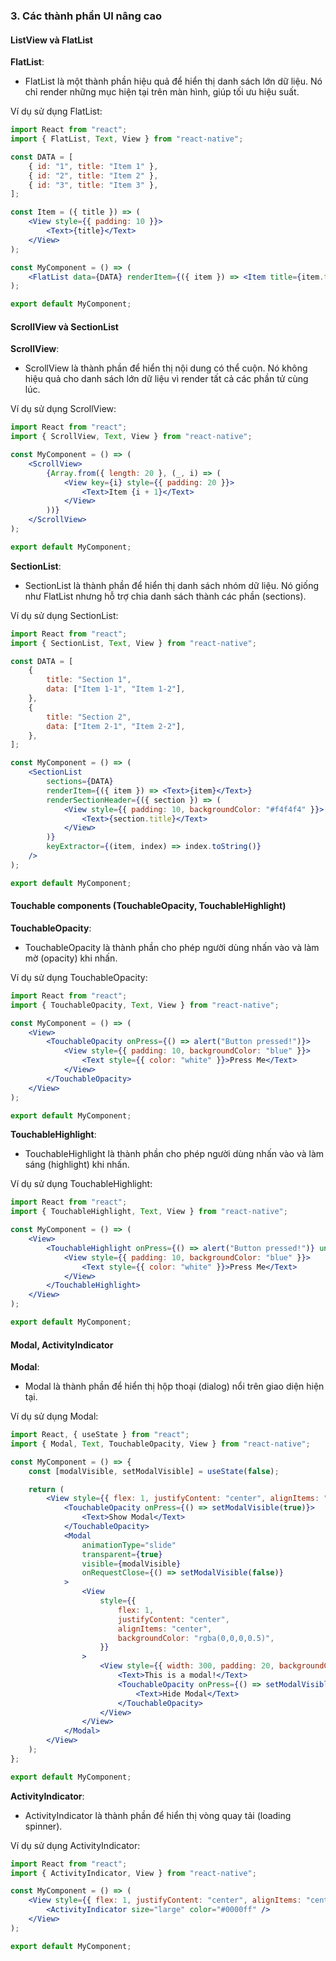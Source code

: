 ### 3. Các thành phần UI nâng cao

#### ListView và FlatList

**FlatList**:

-   FlatList là một thành phần hiệu quả để hiển thị danh sách lớn dữ liệu. Nó chỉ render những mục hiện tại trên màn hình, giúp tối ưu hiệu suất.

Ví dụ sử dụng FlatList:

```jsx
import React from "react";
import { FlatList, Text, View } from "react-native";

const DATA = [
    { id: "1", title: "Item 1" },
    { id: "2", title: "Item 2" },
    { id: "3", title: "Item 3" },
];

const Item = ({ title }) => (
    <View style={{ padding: 10 }}>
        <Text>{title}</Text>
    </View>
);

const MyComponent = () => (
    <FlatList data={DATA} renderItem={({ item }) => <Item title={item.title} />} keyExtractor={item => item.id} />
);

export default MyComponent;
```

#### ScrollView và SectionList

**ScrollView**:

-   ScrollView là thành phần để hiển thị nội dung có thể cuộn. Nó không hiệu quả cho danh sách lớn dữ liệu vì render tất cả các phần tử cùng lúc.

Ví dụ sử dụng ScrollView:

```jsx
import React from "react";
import { ScrollView, Text, View } from "react-native";

const MyComponent = () => (
    <ScrollView>
        {Array.from({ length: 20 }, (_, i) => (
            <View key={i} style={{ padding: 20 }}>
                <Text>Item {i + 1}</Text>
            </View>
        ))}
    </ScrollView>
);

export default MyComponent;
```

**SectionList**:

-   SectionList là thành phần để hiển thị danh sách nhóm dữ liệu. Nó giống như FlatList nhưng hỗ trợ chia danh sách thành các phần (sections).

Ví dụ sử dụng SectionList:

```jsx
import React from "react";
import { SectionList, Text, View } from "react-native";

const DATA = [
    {
        title: "Section 1",
        data: ["Item 1-1", "Item 1-2"],
    },
    {
        title: "Section 2",
        data: ["Item 2-1", "Item 2-2"],
    },
];

const MyComponent = () => (
    <SectionList
        sections={DATA}
        renderItem={({ item }) => <Text>{item}</Text>}
        renderSectionHeader={({ section }) => (
            <View style={{ padding: 10, backgroundColor: "#f4f4f4" }}>
                <Text>{section.title}</Text>
            </View>
        )}
        keyExtractor={(item, index) => index.toString()}
    />
);

export default MyComponent;
```

#### Touchable components (TouchableOpacity, TouchableHighlight)

**TouchableOpacity**:

-   TouchableOpacity là thành phần cho phép người dùng nhấn vào và làm mờ (opacity) khi nhấn.

Ví dụ sử dụng TouchableOpacity:

```jsx
import React from "react";
import { TouchableOpacity, Text, View } from "react-native";

const MyComponent = () => (
    <View>
        <TouchableOpacity onPress={() => alert("Button pressed!")}>
            <View style={{ padding: 10, backgroundColor: "blue" }}>
                <Text style={{ color: "white" }}>Press Me</Text>
            </View>
        </TouchableOpacity>
    </View>
);

export default MyComponent;
```

**TouchableHighlight**:

-   TouchableHighlight là thành phần cho phép người dùng nhấn vào và làm sáng (highlight) khi nhấn.

Ví dụ sử dụng TouchableHighlight:

```jsx
import React from "react";
import { TouchableHighlight, Text, View } from "react-native";

const MyComponent = () => (
    <View>
        <TouchableHighlight onPress={() => alert("Button pressed!")} underlayColor="lightblue">
            <View style={{ padding: 10, backgroundColor: "blue" }}>
                <Text style={{ color: "white" }}>Press Me</Text>
            </View>
        </TouchableHighlight>
    </View>
);

export default MyComponent;
```

#### Modal, ActivityIndicator

**Modal**:

-   Modal là thành phần để hiển thị hộp thoại (dialog) nổi trên giao diện hiện tại.

Ví dụ sử dụng Modal:

```jsx
import React, { useState } from "react";
import { Modal, Text, TouchableOpacity, View } from "react-native";

const MyComponent = () => {
    const [modalVisible, setModalVisible] = useState(false);

    return (
        <View style={{ flex: 1, justifyContent: "center", alignItems: "center" }}>
            <TouchableOpacity onPress={() => setModalVisible(true)}>
                <Text>Show Modal</Text>
            </TouchableOpacity>
            <Modal
                animationType="slide"
                transparent={true}
                visible={modalVisible}
                onRequestClose={() => setModalVisible(false)}
            >
                <View
                    style={{
                        flex: 1,
                        justifyContent: "center",
                        alignItems: "center",
                        backgroundColor: "rgba(0,0,0,0.5)",
                    }}
                >
                    <View style={{ width: 300, padding: 20, backgroundColor: "white", borderRadius: 10 }}>
                        <Text>This is a modal!</Text>
                        <TouchableOpacity onPress={() => setModalVisible(false)}>
                            <Text>Hide Modal</Text>
                        </TouchableOpacity>
                    </View>
                </View>
            </Modal>
        </View>
    );
};

export default MyComponent;
```

**ActivityIndicator**:

-   ActivityIndicator là thành phần để hiển thị vòng quay tải (loading spinner).

Ví dụ sử dụng ActivityIndicator:

```jsx
import React from "react";
import { ActivityIndicator, View } from "react-native";

const MyComponent = () => (
    <View style={{ flex: 1, justifyContent: "center", alignItems: "center" }}>
        <ActivityIndicator size="large" color="#0000ff" />
    </View>
);

export default MyComponent;
```
